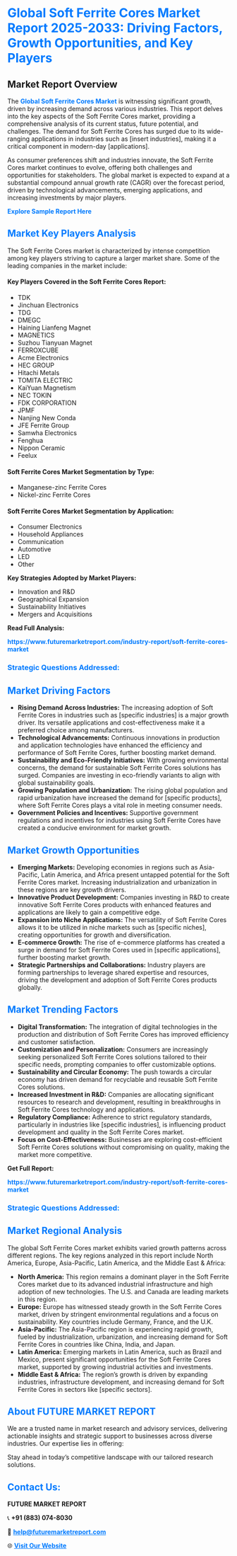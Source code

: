 <h1 style="color: #007BFF;">Global Soft Ferrite Cores Market Report 2025-2033: Driving Factors, Growth Opportunities, and Key Players</h1>

<section id="overview">
<h2>Market Report Overview</h2>
<p>The <a href="https://www.futuremarketreport.com/industry-report/soft-ferrite-cores-market" style="color: #007BFF; text-decoration: none;"><strong>Global Soft Ferrite Cores Market</strong></a> is witnessing significant growth, driven by increasing demand across various industries. This report delves into the key aspects of the Soft Ferrite Cores market, providing a comprehensive analysis of its current status, future potential, and challenges. The demand for Soft Ferrite Cores has surged due to its wide-ranging applications in industries such as [insert industries], making it a critical component in modern-day [applications].</p>
<p>As consumer preferences shift and industries innovate, the Soft Ferrite Cores market continues to evolve, offering both challenges and opportunities for stakeholders. The global market is expected to expand at a substantial compound annual growth rate (CAGR) over the forecast period, driven by technological advancements, emerging applications, and increasing investments by major players.</p>
</section>

<section id="overview">
<p><a href="https://www.futuremarketreport.com/request-sample/reportId=75874" style="color: #007BFF; text-decoration: none;"><strong>Explore Sample Report Here</strong></a></p>
</section>

<section id="key-players">
<h2 style="color: #007BFF;">Market Key Players Analysis</h2>
<p>The Soft Ferrite Cores market is characterized by intense competition among key players striving to capture a larger market share. Some of the leading companies in the market include:</p>
<h4>Key Players Covered in the Soft Ferrite Cores Report:</h4>
<ul><li>TDK</li><li>Jinchuan Electronics</li><li>TDG</li><li>DMEGC</li><li>Haining Lianfeng Magnet</li><li>MAGNETICS</li><li>Suzhou Tianyuan Magnet</li><li>FERROXCUBE</li><li>Acme Electronics</li><li>HEC GROUP</li><li>Hitachi Metals</li><li>TOMITA ELECTRIC</li><li>KaiYuan Magnetism</li><li>NEC TOKIN</li><li>FDK CORPORATION</li><li>JPMF</li><li>Nanjing New Conda</li><li>JFE Ferrite Group</li><li>Samwha Electronics</li><li>Fenghua</li><li>Nippon Ceramic</li><li>Feelux</li></ul>
<h4>Soft Ferrite Cores Market Segmentation by Type:</h4>
<ul><li>Manganese-zinc Ferrite Cores</li><li>Nickel-zinc Ferrite Cores</li></ul>

<h4>Soft Ferrite Cores Market Segmentation by Application:</h4>
<ul><li>Consumer Electronics</li><li>Household Appliances</li><li>Communication</li><li>Automotive</li><li>LED</li><li>Other</li></ul>
<p><strong>Key Strategies Adopted by Market Players:</strong></p>
<ul>
<li>Innovation and R&D</li>
<li>Geographical Expansion</li>
<li>Sustainability Initiatives</li>
<li>Mergers and Acquisitions</li>
</ul>
</section>

<section>
<p><strong>Read Full Analysis: </strong></p><a href="https://www.futuremarketreport.com/industry-report/soft-ferrite-cores-market" style="color: #007BFF; text-decoration: none;"><strong>https://www.futuremarketreport.com/industry-report/soft-ferrite-cores-market</strong></a>
<h3 style="color: #007BFF;">Strategic Questions Addressed:</h3>
</section>

<section id="driving-factors">
<h2 style="color: #007BFF;">Market Driving Factors</h2>
<ul>
<li><strong>Rising Demand Across Industries:</strong> The increasing adoption of Soft Ferrite Cores in industries such as [specific industries] is a major growth driver. Its versatile applications and cost-effectiveness make it a preferred choice among manufacturers.</li>
<li><strong>Technological Advancements:</strong> Continuous innovations in production and application technologies have enhanced the efficiency and performance of Soft Ferrite Cores, further boosting market demand.</li>
<li><strong>Sustainability and Eco-Friendly Initiatives:</strong> With growing environmental concerns, the demand for sustainable Soft Ferrite Cores solutions has surged. Companies are investing in eco-friendly variants to align with global sustainability goals.</li>
<li><strong>Growing Population and Urbanization:</strong> The rising global population and rapid urbanization have increased the demand for [specific products], where Soft Ferrite Cores plays a vital role in meeting consumer needs.</li>
<li><strong>Government Policies and Incentives:</strong> Supportive government regulations and incentives for industries using Soft Ferrite Cores have created a conducive environment for market growth.</li>
</ul>
</section>

<section id="growth-opportunities">
<h2 style="color: #007BFF;">Market Growth Opportunities</h2>
<ul>
<li><strong>Emerging Markets:</strong> Developing economies in regions such as Asia-Pacific, Latin America, and Africa present untapped potential for the Soft Ferrite Cores market. Increasing industrialization and urbanization in these regions are key growth drivers.</li>
<li><strong>Innovative Product Development:</strong> Companies investing in R&D to create innovative Soft Ferrite Cores products with enhanced features and applications are likely to gain a competitive edge.</li>
<li><strong>Expansion into Niche Applications:</strong> The versatility of Soft Ferrite Cores allows it to be utilized in niche markets such as [specific niches], creating opportunities for growth and diversification.</li>
<li><strong>E-commerce Growth:</strong> The rise of e-commerce platforms has created a surge in demand for Soft Ferrite Cores used in [specific applications], further boosting market growth.</li>
<li><strong>Strategic Partnerships and Collaborations:</strong> Industry players are forming partnerships to leverage shared expertise and resources, driving the development and adoption of Soft Ferrite Cores products globally.</li>
</ul>
</section>

<section id="trending-factors">
<h2 style="color: #007BFF;">Market Trending Factors</h2>
<ul>
<li><strong>Digital Transformation:</strong> The integration of digital technologies in the production and distribution of Soft Ferrite Cores has improved efficiency and customer satisfaction.</li>
<li><strong>Customization and Personalization:</strong> Consumers are increasingly seeking personalized Soft Ferrite Cores solutions tailored to their specific needs, prompting companies to offer customizable options.</li>
<li><strong>Sustainability and Circular Economy:</strong> The push towards a circular economy has driven demand for recyclable and reusable Soft Ferrite Cores solutions.</li>
<li><strong>Increased Investment in R&D:</strong> Companies are allocating significant resources to research and development, resulting in breakthroughs in Soft Ferrite Cores technology and applications.</li>
<li><strong>Regulatory Compliance:</strong> Adherence to strict regulatory standards, particularly in industries like [specific industries], is influencing product development and quality in the Soft Ferrite Cores market.</li>
<li><strong>Focus on Cost-Effectiveness:</strong> Businesses are exploring cost-efficient Soft Ferrite Cores solutions without compromising on quality, making the market more competitive.</li>
</ul>
</section>

<section>
<p><strong>Get Full Report: </strong></p><a href="https://www.futuremarketreport.com/industry-report/soft-ferrite-cores-market" style="color: #007BFF; text-decoration: none;"><strong>https://www.futuremarketreport.com/industry-report/soft-ferrite-cores-market</strong></a>
<h3 style="color: #007BFF;">Strategic Questions Addressed:</h3>
</section>


<section id="regional-analysis">
<h2 style="color: #007BFF;">Market Regional Analysis</h2>
<p>The global Soft Ferrite Cores market exhibits varied growth patterns across different regions. The key regions analyzed in this report include North America, Europe, Asia-Pacific, Latin America, and the Middle East & Africa:</p>
<ul>
<li><strong>North America:</strong> This region remains a dominant player in the Soft Ferrite Cores market due to its advanced industrial infrastructure and high adoption of new technologies. The U.S. and Canada are leading markets in this region.</li>
<li><strong>Europe:</strong> Europe has witnessed steady growth in the Soft Ferrite Cores market, driven by stringent environmental regulations and a focus on sustainability. Key countries include Germany, France, and the U.K.</li>
<li><strong>Asia-Pacific:</strong> The Asia-Pacific region is experiencing rapid growth, fueled by industrialization, urbanization, and increasing demand for Soft Ferrite Cores in countries like China, India, and Japan.</li>
<li><strong>Latin America:</strong> Emerging markets in Latin America, such as Brazil and Mexico, present significant opportunities for the Soft Ferrite Cores market, supported by growing industrial activities and investments.</li>
<li><strong>Middle East & Africa:</strong> The region’s growth is driven by expanding industries, infrastructure development, and increasing demand for Soft Ferrite Cores in sectors like [specific sectors].</li>
</ul>
</section>

<footer>
<h2 style="color: #007BFF;">About FUTURE MARKET REPORT</h2>
<p>We are a trusted name in market research and advisory services, delivering actionable insights and strategic support to businesses across diverse industries. Our expertise lies in offering:</p>

<p>Stay ahead in today’s competitive landscape with our tailored research solutions.</p>

<h2 style="color: #007BFF;">Contact Us:</h2>
<p><strong>FUTURE MARKET REPORT</strong></p>
<p>📞 <strong>+91 (883) 074-8030</strong></p>
<p>📧 <strong><a href="mailto:help@futuremarketreport.com" style="color: #007BFF;">help@futuremarketreport.com</a></strong></p>
<p>🌐 <strong><a href="https://www.futuremarketreport.com/" style="color: #007BFF;">Visit Our Website</a></strong></p>
</footer>